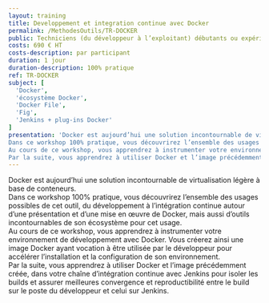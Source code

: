 ```yaml
---
layout: training
title: Developpement et integration continue avec Docker
permalink: /MethodesOutils/TR-DOCKER
public: Techniciens (du développeur à l’exploitant) débutants ou expérimentés
costs: 690 € HT
costs-description: par participant
duration: 1 jour
duration-description: 100% pratique
ref: TR-DOCKER
subject: [
  'Docker',
  'écosystème Docker',
  'Docker File',
  'Fig',
  'Jenkins + plug-ins Docker'
]
presentation: 'Docker est aujourd’hui une solution incontournable de virtualisation légère à base de conteneurs.
Dans ce workshop 100% pratique, vous découvrirez l’ensemble des usages possibles de cet outil, du développement à l’intégration continue autour d’une présentation et d’une mise en œuvre de Docker, mais aussi d’outils incontournables de son écosystème pour cet usage.
Au cours de ce workshop, vous apprendrez à instrumenter votre environnement de développement avec Docker. Vous créerez ainsi une image Docker ayant vocation à être utilisée par le développeur pour accélérer l’installation et la configuration de son environnement.
Par la suite, vous apprendrez à utiliser Docker et l’image précédemment créée, dans votre chaîne d’intégration continue avec Jenkins pour isoler les builds et assurer meilleures convergence et reproductibilité entre le build sur le poste du développeur et celui sur Jenkins.'
---
```


Docker est aujourd’hui une solution incontournable de virtualisation légère à base de conteneurs.  
Dans ce workshop 100% pratique, vous découvrirez l’ensemble des usages possibles de cet outil, du développement à l’intégration continue autour d’une présentation et d’une mise en œuvre de Docker, mais aussi d’outils incontournables de son écosystème pour cet usage.  
Au cours de ce workshop, vous apprendrez à instrumenter votre environnement de développement avec Docker. Vous créerez ainsi une image Docker ayant vocation à être utilisée par le développeur pour accélérer l’installation et la configuration de son environnement.  
Par la suite, vous apprendrez à utiliser Docker et l’image précédemment créée, dans votre chaîne d’intégration continue avec Jenkins pour isoler les builds et assurer meilleures convergence et reproductibilité entre le build sur le poste du développeur et celui sur Jenkins.  
